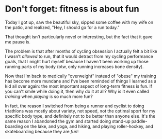 # Don't forget: fitness is about fun

Today I got up, saw the beautiful sky, sipped some coffee with my wife on the patio, and realized, "Hey, I should go for a run today."

That thought isn't particularly novel or interesting, but the fact that it gave me pause is.

The problem is that after months of cycling obsession I actually felt a bit like I wasn't *allowed* to run, that it would detract from my cycling performance goals, that I might hurt myself because I haven't been working up those running parts of my body (btw, only running increases bone density).

Now that I'm back to medically "overweight" instead of "obese" my training has become more mundane and I've been reminded of things I learned as a kid all over again: the most important aspect of long-term fitness is fun. If you can't smile while doing it, then why do it at all? Why is it even called *training* when *playing* is so much more fun?

In fact, the reason I switched from being a runner and cyclist to doing triathlons was mostly about variety, not speed, not the optimal sport for my specific body type, and definitely not to be better than anyone else. It's the same reason I abandoned the gym and started doing stand-up paddle-boarding on the lake, and yoga, and hiking, and playing roller-hockey, and skateboarding because they are *fun*!

